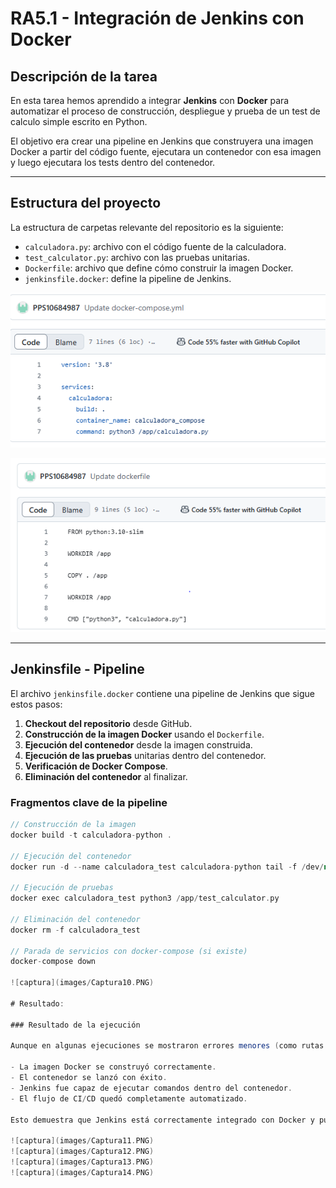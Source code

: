 # RA5.1 - Integración de Jenkins con Docker

## Descripción de la tarea

En esta tarea hemos aprendido a integrar **Jenkins** con **Docker** para automatizar el proceso de construcción, despliegue y prueba de un test de calculo simple escrito en Python.

El objetivo era crear una pipeline en Jenkins que construyera una imagen Docker a partir del código fuente, ejecutara un contenedor con esa imagen y luego ejecutara los tests dentro del contenedor.

---
## Estructura del proyecto

La estructura de carpetas relevante del repositorio es la siguiente:

- `calculadora.py`: archivo con el código fuente de la calculadora.
- `test_calculator.py`: archivo con las pruebas unitarias.
- `Dockerfile`: archivo que define cómo construir la imagen Docker.
- `jenkinsfile.docker`: define la pipeline de Jenkins.

![captura](images/Captura9.PNG)

![captura](images/Captura8.PNG)

---

## Jenkinsfile - Pipeline 

El archivo `jenkinsfile.docker` contiene una pipeline de Jenkins que sigue estos pasos:

1. **Checkout del repositorio** desde GitHub.
2. **Construcción de la imagen Docker** usando el `Dockerfile`.
3. **Ejecución del contenedor** desde la imagen construida.
4. **Ejecución de las pruebas** unitarias dentro del contenedor.
5. **Verificación de Docker Compose**.
6. **Eliminación del contenedor** al finalizar.

### Fragmentos clave de la pipeline

```groovy
// Construcción de la imagen
docker build -t calculadora-python .

// Ejecución del contenedor
docker run -d --name calculadora_test calculadora-python tail -f /dev/null

// Ejecución de pruebas
docker exec calculadora_test python3 /app/test_calculator.py

// Eliminación del contenedor
docker rm -f calculadora_test

// Parada de servicios con docker-compose (si existe)
docker-compose down

![captura](images/Captura10.PNG)

# Resultado:

### Resultado de la ejecución

Aunque en algunas ejecuciones se mostraron errores menores (como rutas incorrectas o ausencia de `docker-compose`), el **resultado final fue exitoso**, ya que:

- La imagen Docker se construyó correctamente.
- El contenedor se lanzó con éxito.
- Jenkins fue capaz de ejecutar comandos dentro del contenedor.
- El flujo de CI/CD quedó completamente automatizado.

Esto demuestra que Jenkins está correctamente integrado con Docker y puede utilizarse para gestionar pipelines de integración continua basadas en contenedores.

![captura](images/Captura11.PNG)
![captura](images/Captura12.PNG)
![captura](images/Captura13.PNG)
![captura](images/Captura14.PNG)

